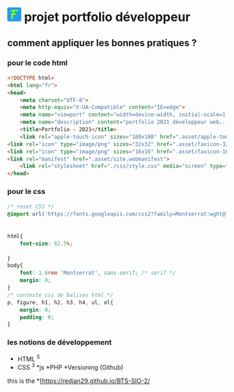 # ![Tux,the-linux-mascot](./asset/favicon-3232.png) projet portfolio développeur
## comment appliquer les bonnes pratiques ?

### pour le code html
```html
<!DOCTYPE html>
<html lang="fr">
<head>
    <meta charset="UTF-8">
    <meta http-equiv="X-UA-Compatible" content="IE=edge">
    <meta name="viewport" content="width=device-width, initial-scale=1.0">
    <meta name="description" content="portfolio 2021 développeur web...">
    <title>Portfolio - 2021</title>
    <link rel="apple-touch-icon" sizes="180x180" href=".asset/apple-touch-icon.png">
<link rel="icon" type="image/png" sizes="32x32" href=".asset/favicon-32x32.png">
<link rel="icon" type="image/png" sizes="16x16" href=".asset/favicon-16x16.png">
<link rel="manifest" href=".asset/site.webmanifest">
    <link rel="stylesheet" href="./css/style.css" media="screen" type="text/css">
</head>
```

### pour le css
```css
/* reset CSS */
@import url('https://fonts.googleapis.com/css2?family=Montserrat:wght@100;200;400&display=swap');


html{
    font-size: 62.5%;
    
}
body{
    font: 1.6rem 'Montserrat', sans-serif; /* serif */
    margin: 0;
}
/* contexte css de balises html */
p, figure, h1, h2, h3, h4, ul, ol{
    margin: 0;
    padding: 0;
}
```

### les notions de développement
* HTML <sup>5</sup>
* CSS <sup>3</sup>
*js
*PHP
*Versioning (Github)

this is the *[https://redjan29.github.io/BTS-SIO-2/
